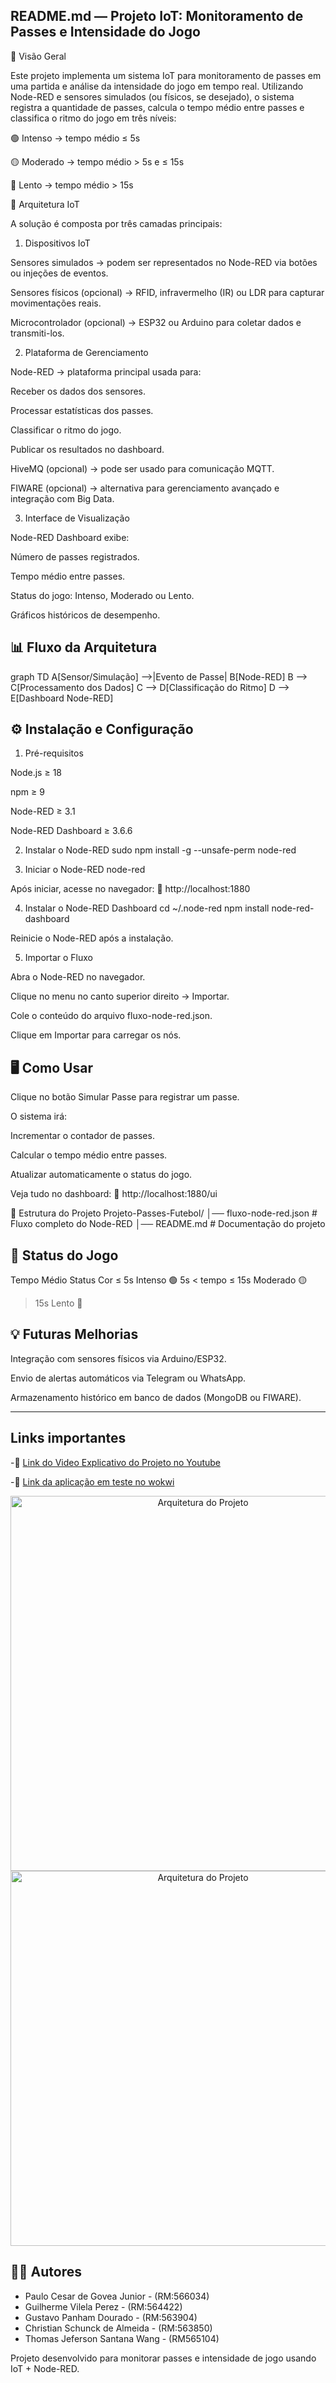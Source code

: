 ## README.md — Projeto IoT: Monitoramento de Passes e Intensidade do Jogo
📌 Visão Geral

Este projeto implementa um sistema IoT para monitoramento de passes em uma partida e análise da intensidade do jogo em tempo real.
Utilizando Node-RED e sensores simulados (ou físicos, se desejado), o sistema registra a quantidade de passes, calcula o tempo médio entre passes e classifica o ritmo do jogo em três níveis:

🟢 Intenso → tempo médio ≤ 5s

🟡 Moderado → tempo médio > 5s e ≤ 15s

🔴 Lento → tempo médio > 15s

🔹 Arquitetura IoT

A solução é composta por três camadas principais:

1. Dispositivos IoT

Sensores simulados → podem ser representados no Node-RED via botões ou injeções de eventos.

Sensores físicos (opcional) → RFID, infravermelho (IR) ou LDR para capturar movimentações reais.

Microcontrolador (opcional) → ESP32 ou Arduino para coletar dados e transmiti-los.

2. Plataforma de Gerenciamento

Node-RED → plataforma principal usada para:

Receber os dados dos sensores.

Processar estatísticas dos passes.

Classificar o ritmo do jogo.

Publicar os resultados no dashboard.

HiveMQ (opcional) → pode ser usado para comunicação MQTT.

FIWARE (opcional) → alternativa para gerenciamento avançado e integração com Big Data.

3. Interface de Visualização

Node-RED Dashboard exibe:

Número de passes registrados.

Tempo médio entre passes.

Status do jogo: Intenso, Moderado ou Lento.

Gráficos históricos de desempenho.

## 📊 Fluxo da Arquitetura
graph TD
    A[Sensor/Simulação] -->|Evento de Passe| B[Node-RED]
    B --> C[Processamento dos Dados]
    C --> D[Classificação do Ritmo]
    D --> E[Dashboard Node-RED]

## ⚙️ Instalação e Configuração
1. Pré-requisitos

Node.js ≥ 18

npm ≥ 9

Node-RED ≥ 3.1

Node-RED Dashboard ≥ 3.6.6

2. Instalar o Node-RED
sudo npm install -g --unsafe-perm node-red

3. Iniciar o Node-RED
node-red


Após iniciar, acesse no navegador:
🔗 http://localhost:1880

4. Instalar o Node-RED Dashboard
cd ~/.node-red
npm install node-red-dashboard


Reinicie o Node-RED após a instalação.

5. Importar o Fluxo

Abra o Node-RED no navegador.

Clique no menu no canto superior direito → Importar.

Cole o conteúdo do arquivo fluxo-node-red.json.

Clique em Importar para carregar os nós.

## 🖥️ Como Usar

Clique no botão Simular Passe para registrar um passe.

O sistema irá:

Incrementar o contador de passes.

Calcular o tempo médio entre passes.

Atualizar automaticamente o status do jogo.

Veja tudo no dashboard:
🔗 http://localhost:1880/ui

📂 Estrutura do Projeto
Projeto-Passes-Futebol/
│── fluxo-node-red.json   # Fluxo completo do Node-RED
│── README.md             # Documentação do projeto

## 🚦 Status do Jogo
Tempo Médio	Status	Cor
≤ 5s	Intenso	🟢
5s < tempo ≤ 15s	Moderado	🟡
> 15s	Lento	🔴
## 💡 Futuras Melhorias

Integração com sensores físicos via Arduino/ESP32.

Envio de alertas automáticos via Telegram ou WhatsApp.

Armazenamento histórico em banco de dados (MongoDB ou FIWARE).

---
## Links importantes 
-🔗 [Link do Video Explicativo do Projeto no Youtube](https://youtu.be/BE6rmk41x0I)

-🔗 [Link da aplicação em teste no wokwi](https://wokwi.com/projects/442204837669686273)

<div align="center">
  <img src="Captura de Tela 2025-09-04 às 11.28.41.png" width="600" alt="Arquitetura do Projeto">
</div>

<div align="center">
  <img src="Captura de Tela 2025-09-04 às 11.29.02.png" width="600" alt="Arquitetura do Projeto">
</div>


## 👨‍💻 Autores

- Paulo Cesar de Govea Junior - (RM:566034)
- Guilherme Vilela Perez - (RM:564422)
- Gustavo Panham Dourado - (RM:563904)
- Christian Schunck de Almeida - (RM:563850)
- Thomas Jeferson Santana Wang - (RM565104)
  
Projeto desenvolvido para monitorar passes e intensidade de jogo usando IoT + Node-RED.
